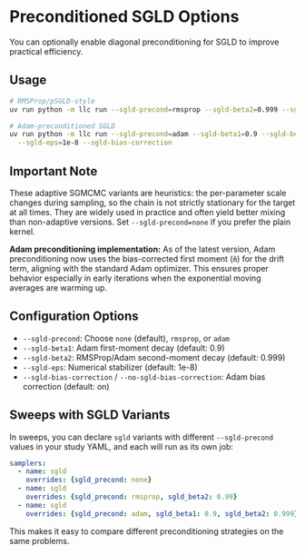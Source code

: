# Preconditioned SGLD Options

You can optionally enable diagonal preconditioning for SGLD to improve practical efficiency.

## Usage

```bash
# RMSProp/pSGLD-style
uv run python -m llc run --sgld-precond=rmsprop --sgld-beta2=0.999 --sgld-eps=1e-8

# Adam-preconditioned SGLD
uv run python -m llc run --sgld-precond=adam --sgld-beta1=0.9 --sgld-beta2=0.999 \
  --sgld-eps=1e-8 --sgld-bias-correction
```

## Important Note

These adaptive SGMCMC variants are heuristics: the per-parameter scale changes during sampling, so the chain is not strictly stationary for the target at all times. They are widely used in practice and often yield better mixing than non-adaptive versions. Set `--sgld-precond=none` if you prefer the plain kernel.

**Adam preconditioning implementation:** As of the latest version, Adam preconditioning now uses the bias-corrected first moment (`m̂`) for the drift term, aligning with the standard Adam optimizer. This ensures proper behavior especially in early iterations when the exponential moving averages are warming up.

## Configuration Options

- `--sgld-precond`: Choose `none` (default), `rmsprop`, or `adam`
- `--sgld-beta1`: Adam first-moment decay (default: 0.9)
- `--sgld-beta2`: RMSProp/Adam second-moment decay (default: 0.999)
- `--sgld-eps`: Numerical stabilizer (default: 1e-8)
- `--sgld-bias-correction` / `--no-sgld-bias-correction`: Adam bias correction (default: on)

## Sweeps with SGLD Variants

In sweeps, you can declare `sgld` variants with different `--sgld-precond` values in your study YAML, and each will run as its own job:

```yaml
samplers:
  - name: sgld
    overrides: {sgld_precond: none}
  - name: sgld
    overrides: {sgld_precond: rmsprop, sgld_beta2: 0.99}
  - name: sgld
    overrides: {sgld_precond: adam, sgld_beta1: 0.9, sgld_beta2: 0.999}
```

This makes it easy to compare different preconditioning strategies on the same problems.